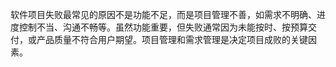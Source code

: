 软件项目失败最常见的原因不是功能不足，而是项目管理不善，如需求不明确、进度控制不当、沟通不畅等。虽然功能重要，但失败通常因为未能按时、按预算交付，或产品质量不符合用户期望。项目管理和需求管理是决定项目成败的关键因素。